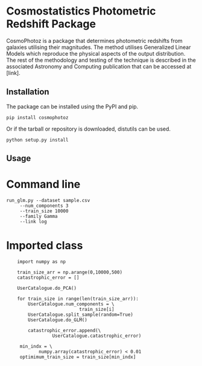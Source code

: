 Cosmostatistics Photometric Redshift Package
============================================

CosmoPhotoz is a package that determines photometric redshifts from galaxies utilising their magnitudes.
The method utilises Generalized Linear Models which reproduce the physical aspects of the output distribution.
The rest of the methodology and testing of the technique is described in the associated Astronomy and Computing
publication that can be accessed at [link].

## Installation

The package can be installed using the PyPI and pip.

`pip install cosmophotoz`

Or if the tarball or repository is downloaded, distutils can be used.

`python setup.py install`


## Usage

# Command line

```
run_glm.py --dataset sample.csv
     --num_components 3
     --train_size 10000
     --family Gamma
     --link log
```

# Imported class

```
    import numpy as np
    
    train_size_arr = np.arange(0,10000,500)
    catastrophic_error = []
   
    UserCatalogue.do_PCA()
    
    for train_size in range(len(train_size_arr)):
    	UserCatalogue.num_components = \
                           train_size[i]
    	UserCatalogue.split_sample(random=True)
    	UserCatalogue.do_GLM()
    	
        catastrophic_error.append(\
                 UserCatalogue.catastrophic_error)
        
     min_indx = \
            numpy.array(catastrophic_error) < 0.01
     optimimum_train_size = train_size[min_indx]
```
